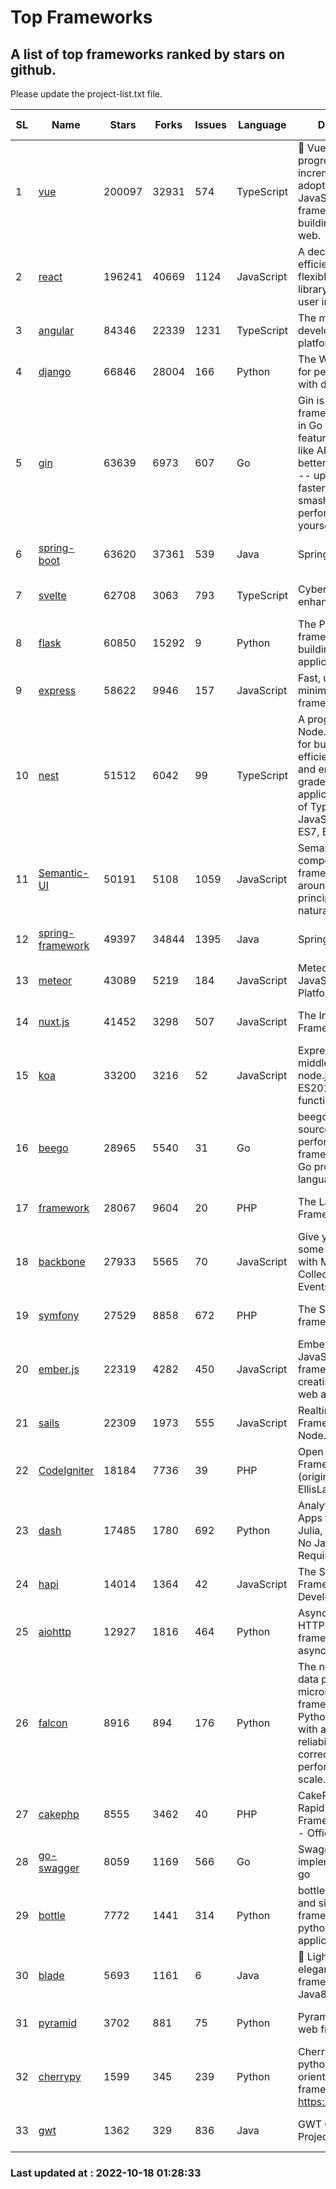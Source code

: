 # Top Frameworks
## A list of top frameworks ranked by stars on github.  
Please update the project-list.txt file.

| SL| Name  | Stars| Forks| Issues | Language | Description | Last Commit |
| --| ------| -----| ---- | ------ | -------- | ----------- | ----------- |
| 1 | [vue](https://github.com/vuejs/vue) | 200097 | 32931 | 574 | TypeScript | 🖖 Vue.js is a progressive, incrementally-adoptable JavaScript framework for building UI on the web. | 2022-10-16 12:13:22 |
| 2 | [react](https://github.com/facebook/react) | 196241 | 40669 | 1124 | JavaScript | A declarative, efficient, and flexible JavaScript library for building user interfaces. | 2022-10-17 22:21:06 |
| 3 | [angular](https://github.com/angular/angular) | 84346 | 22339 | 1231 | TypeScript | The modern web developer’s platform | 2022-10-17 10:15:20 |
| 4 | [django](https://github.com/django/django) | 66846 | 28004 | 166 | Python | The Web framework for perfectionists with deadlines. | 2022-10-14 04:10:50 |
| 5 | [gin](https://github.com/gin-gonic/gin) | 63639 | 6973 | 607 | Go | Gin is a HTTP web framework written in Go (Golang). It features a Martini-like API with much better performance -- up to 40 times faster. If you need smashing performance, get yourself some Gin. | 2022-10-16 01:49:24 |
| 6 | [spring-boot](https://github.com/spring-projects/spring-boot) | 63620 | 37361 | 539 | Java | Spring Boot | 2022-10-17 21:06:30 |
| 7 | [svelte](https://github.com/sveltejs/svelte) | 62708 | 3063 | 793 | TypeScript | Cybernetically enhanced web apps | 2022-10-17 02:45:03 |
| 8 | [flask](https://github.com/pallets/flask) | 60850 | 15292 | 9 | Python | The Python micro framework for building web applications. | 2022-10-05 03:09:06 |
| 9 | [express](https://github.com/expressjs/express) | 58622 | 9946 | 157 | JavaScript | Fast, unopinionated, minimalist web framework for node. | 2022-10-08 20:11:42 |
| 10 | [nest](https://github.com/nestjs/nest) | 51512 | 6042 | 99 | TypeScript | A progressive Node.js framework for building efficient, scalable, and enterprise-grade server-side applications on top of TypeScript & JavaScript (ES6, ES7, ES8) 🚀 | 2022-10-05 13:57:39 |
| 11 | [Semantic-UI](https://github.com/Semantic-Org/Semantic-UI) | 50191 | 5108 | 1059 | JavaScript | Semantic is a UI component framework based around useful principles from natural language. | 2022-10-06 20:02:37 |
| 12 | [spring-framework](https://github.com/spring-projects/spring-framework) | 49397 | 34844 | 1395 | Java | Spring Framework | 2022-10-17 19:54:53 |
| 13 | [meteor](https://github.com/meteor/meteor) | 43089 | 5219 | 184 | JavaScript | Meteor, the JavaScript App Platform | 2022-09-30 18:47:59 |
| 14 | [nuxt.js](https://github.com/nuxt/nuxt.js) | 41452 | 3298 | 507 | JavaScript | The Intuitive Vue(2) Framework | 2022-09-05 13:31:52 |
| 15 | [koa](https://github.com/koajs/koa) | 33200 | 3216 | 52 | JavaScript | Expressive middleware for node.js using ES2017 async functions | 2022-10-05 16:18:05 |
| 16 | [beego](https://github.com/beego/beego) | 28965 | 5540 | 31 | Go | beego is an open-source, high-performance web framework for the Go programming language. | 2022-09-14 08:37:19 |
| 17 | [framework](https://github.com/laravel/framework) | 28067 | 9604 | 20 | PHP | The Laravel Framework. | 2022-10-17 18:40:04 |
| 18 | [backbone](https://github.com/jashkenas/backbone) | 27933 | 5565 | 70 | JavaScript | Give your JS App some Backbone with Models, Views, Collections, and Events | 2022-08-23 08:30:45 |
| 19 | [symfony](https://github.com/symfony/symfony) | 27529 | 8858 | 672 | PHP | The Symfony PHP framework | 2022-10-17 20:01:40 |
| 20 | [ember.js](https://github.com/emberjs/ember.js) | 22319 | 4282 | 450 | JavaScript | Ember.js - A JavaScript framework for creating ambitious web applications | 2022-10-17 18:51:09 |
| 21 | [sails](https://github.com/balderdashy/sails) | 22309 | 1973 | 555 | JavaScript | Realtime MVC Framework for Node.js | 2022-09-02 20:00:35 |
| 22 | [CodeIgniter](https://github.com/bcit-ci/CodeIgniter) | 18184 | 7736 | 39 | PHP | Open Source PHP Framework (originally from EllisLab) | 2022-06-27 19:12:41 |
| 23 | [dash](https://github.com/plotly/dash) | 17485 | 1780 | 692 | Python | Analytical Web Apps for Python, R, Julia, and Jupyter. No JavaScript Required. | 2022-10-17 14:45:24 |
| 24 | [hapi](https://github.com/hapijs/hapi) | 14014 | 1364 | 42 | JavaScript | The Simple, Secure Framework Developers Trust | 2022-08-24 06:29:54 |
| 25 | [aiohttp](https://github.com/aio-libs/aiohttp) | 12927 | 1816 | 464 | Python | Asynchronous HTTP client/server framework for asyncio and Python | 2022-10-17 19:05:10 |
| 26 | [falcon](https://github.com/falconry/falcon) | 8916 | 894 | 176 | Python | The no-magic web data plane API and microservices framework for Python developers, with a focus on reliability, correctness, and performance at scale. | 2022-10-10 19:16:57 |
| 27 | [cakephp](https://github.com/cakephp/cakephp) | 8555 | 3462 | 40 | PHP | CakePHP: The Rapid Development Framework for PHP - Official Repository | 2022-10-17 17:21:16 |
| 28 | [go-swagger](https://github.com/go-swagger/go-swagger) | 8059 | 1169 | 566 | Go | Swagger 2.0 implementation for go | 2022-10-06 03:55:56 |
| 29 | [bottle](https://github.com/bottlepy/bottle) | 7772 | 1441 | 314 | Python | bottle.py is a fast and simple micro-framework for python web-applications. | 2022-09-05 15:24:52 |
| 30 | [blade](https://github.com/lets-blade/blade) | 5693 | 1161 | 6 | Java | :rocket: Lightning fast and elegant mvc framework for Java8 | 2022-05-10 12:38:06 |
| 31 | [pyramid](https://github.com/Pylons/pyramid) | 3702 | 881 | 75 | Python | Pyramid - A Python web framework | 2022-09-29 23:22:56 |
| 32 | [cherrypy](https://github.com/cherrypy/cherrypy) | 1599 | 345 | 239 | Python | CherryPy is a pythonic, object-oriented HTTP framework.      https://cherrypy.dev | 2022-07-17 20:36:25 |
| 33 | [gwt](https://github.com/gwtproject/gwt) | 1362 | 329 | 836 | Java | GWT Open Source Project | 2022-07-26 22:23:28 |

### Last updated at : 2022-10-18 01:28:33
